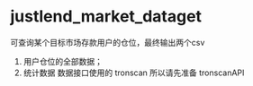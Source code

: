 # justlend_market_dataget
可查询某个目标市场存款用户的仓位，最终输出两个csv
1. 用户仓位的全部数据；
2. 统计数据
数据接口使用的 tronscan 所以请先准备 tronscanAPI

